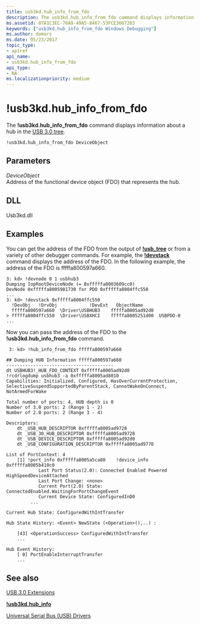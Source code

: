 ```yaml
---
title: usb3kd.hub_info_from_fdo
description: The usb3kd.hub_info_from_fdo command displays information about a hub in the USB 3.0 tree.
ms.assetid: 07A1C3EC-76A9-49A5-8467-53FCE3667203
keywords: ["usb3kd.hub_info_from_fdo Windows Debugging"]
ms.author: domars
ms.date: 05/23/2017
topic_type:
- apiref
api_name:
- usb3kd.hub_info_from_fdo
api_type:
- NA
ms.localizationpriority: medium
---
```


# !usb3kd.hub\_info\_from\_fdo


The **!usb3kd.hub\_info\_from\_fdo** command displays information about a hub in the [USB 3.0 tree](usb-3-extensions.md#usb-3-tree).

```
!usb3kd.hub_info_from_fdo DeviceObject
```

## <span id="ddk__devobj_dbg"></span><span id="DDK__DEVOBJ_DBG"></span>Parameters


<span id="_______DeviceObject______"></span><span id="_______deviceobject______"></span><span id="_______DEVICEOBJECT______"></span> *DeviceObject*   
Address of the functional device object (FDO) that represents the hub.

## <span id="DLL"></span><span id="dll"></span>DLL


Usb3kd.dll

Examples
--------

You can get the address of the FDO from the output of [**!usb\_tree**](-usb3kd-usb-tree.md) or from a variety of other debugger commands. For example, the [**!devstack**](-devstack.md) command displays the address of the FDO. In the following example, the address of the FDO is fffffa800597a660.

```
3: kd> !devnode 0 1 usbhub3
Dumping IopRootDeviceNode (= 0xfffffa8003609cc0)
DevNode 0xfffffa8005981730 for PDO 0xfffffa8004ffc550
...
3: kd> !devstack 0xfffffa8004ffc550
  !DevObj   !DrvObj            !DevExt   ObjectName
  fffffa800597a660  \Driver\USBHUB3    fffffa8005ad92d0  
> fffffa8004ffc550  \Driver\USBXHCI    fffffa8005251d00  USBPDO-0
...
```

Now you can pass the address of the FDO to the **!usb3kd.hub\_info\_from\_fdo** command.

```
 3: kd> !hub_info_from_fdo fffffa800597a660

## Dumping HUB Information fffffa800597a660
----------------------------------------
dt USBHUB3!_HUB_FDO_CONTEXT 0xfffffa8005ad92d0
!rcdrlogdump usbhub3 -a 0xfffffa8005ad8010
Capabilities: Initialized, Configured, HasOverCurrentProtection, SelectiveSuspendSupportedByParentStack, CannotWakeOnConnect, NotArmedForWake

Total number of ports: 4, HUB depth is 0
Number of 3.0 ports: 2 (Range 1 - 2)
Number of 2.0 ports: 2 (Range 3 - 4)

Descriptors:
    dt _USB_HUB_DESCRIPTOR 0xfffffa8005ad9728
    dt _USB_30_HUB_DESCRIPTOR 0xfffffa8005ad9728
    dt _USB_DEVICE_DESCRIPTOR 0xfffffa8005ad92d0
    dt _USB_CONFIGURATION_DESCRIPTOR 0xfffffa8005ad9770

List of PortContext: 4
    [1] !port_info 0xfffffa8005a5ca80    !device_info 0xfffffa8005b410c0
            Last Port Status(2.0): Connected Enabled Powered HighSpeedDeviceAttached
            Last Port Change: <none>
            Current Port(2.0) State: ConnectedEnabled.WaitingForPortChangeEvent
            Current Device State: ConfiguredInD0
         ...

Current Hub State: ConfiguredWithIntTransfer

Hub State History: <Event> NewState (<Operation>(),..) :

    [43] <OperationSuccess> ConfiguredWithIntTransfer 
    ...

Hub Event History:
    [ 0] PortEnableInterruptTransfer
    ...
```

## <span id="see_also"></span>See also


[USB 3.0 Extensions](usb-3-extensions.md)

[**!usb3kd.hub\_info**](-usb3kd-hub-info.md)

[Universal Serial Bus (USB) Drivers](http://go.microsoft.com/fwlink/p?LinkID=227351)

 

 







